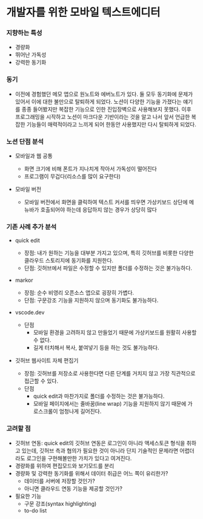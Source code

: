 # 개발자를 위한 모바일 텍스트에디터
### 지향하는 특성
- 경량화
- 뛰어난 가독성
- 강력한 동기화

### 동기
- 이전에 경험했던 메모 앱으로 원노트와 에버노트가 있다. 둘 모두 동기화에 문제가 있어서 이에 대한 불만으로 탈퇴하게 되었다. 노션이 다양한 기능을 가졌다는 얘기를 종종 들어봤지만 복잡한 기능으로 인한 진입장벽으로 사용해보지 못했다. 이후 프로그래밍을 시작하고 노션이 마크다운 기반이라는 것을 알고 나서 앞서 언급한 복잡한 기능들이 매력적이라고 느끼게 되어 한동안 사용했지만 다시 탈퇴하게 되었다.

### 노션 단점 분석
- 모바일과 웹 공통
  - 화면 크기에 비해 폰트가 지나치게 작아서 가독성이 떨어진다
  - 프로그램이 무겁다(리소스를 많이 요구한다)
    
- 모바일 버전
  - 모바일 버전에서 화면을 클릭하여 텍스트 커서를 띄우면 가상키보드 상단에 메뉴바가 호출되어야 하는데 응답하지 않는 경우가 상당히 많다

### 기존 사례 추가 분석
- quick edit
  - 장점: 내가 원하는 기능을 대부분 가지고 있으며, 특히 깃허브를 비롯한 다양한 클라우드 스토리지에 동기화를 지원한다. 
  - 단점: 깃허브에서 파일은 수정할 수 있지만 폴더를 수정하는 것은 불가능하다. 
    
- markor
  - 장점: 순수 비영리 오픈소스 앱으로 굉장히 가볍다. 
  - 단점: 구문강조 기능을 지원하지 않으며 동기화도 불가능하다. 

- vscode.dev 
  - 단점
    - 모바일 환경을 고려하지 않고 만들었기 때문에 가상키보드를 원활히 사용할 수 없다.
    - 길게 터치해서 복사, 붙여넣기 등을 하는 것도 불가능하다.

- 깃허브 웹사이트 자체 편집기
  - 장점: 깃허브를 저장소로 사용한다면 다른 단계를 거치지 않고 가장 직관적으로 접근할 수 있다. 
  - 단점
    - quick edit과 마찬가지로 폴더를 수정하는 것은 불가능하다.
    - 모바일 페이지에서는 줄바꿈(line wrap) 기능을 지원하지 않기 때문에 가로스크롤이 엄청나게 길어진다. 

### 고려할 점
- 깃허브 연동: quick edit의 깃허브 연동은 로그인이 아니라 액세스토큰 형식을 취하고 있는데, 깃허브 측과 협의가 필요한 것이 아니라 단지 기술적인 문제라면 어렵더라도 로그인을 구현해볼만한 가치가 있다고 여겨진다. 
- 경량화를 위하여 편집모드와 보기모드를 분리
- 경량화 및 강력한 동기화를 위해서 데이터 취급은 어느 쪽이 유리한가? 
  - 데이터를 서버에 저장할 것인가?
  - 아니면 클라우드 연동 기능을 제공할 것인가?
- 필요한 기능
  - 구문 강조(syntax highlighting)
  - to-do list

